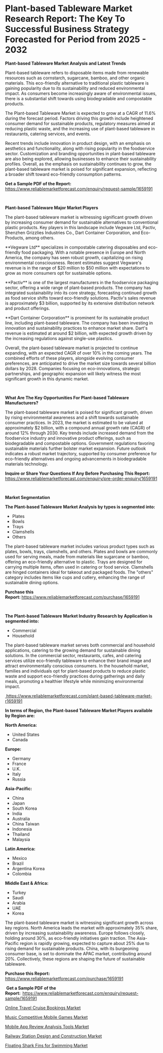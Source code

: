 <p><h1>Plant-based Tableware Market Research Report: The Key To Successful Business Strategy Forecasted for Period from 2025 - 2032</h1></p><p><strong>Plant-based Tableware Market Analysis and Latest Trends</strong></p>
<p><p>Plant-based tableware refers to disposable items made from renewable resources such as cornstarch, sugarcane, bamboo, and other organic materials. This eco-friendly alternative to traditional plastic tableware is gaining popularity due to its sustainability and reduced environmental impact. As consumers become increasingly aware of environmental issues, there is a substantial shift towards using biodegradable and compostable products.</p><p>The Plant-based Tableware Market is expected to grow at a CAGR of 11.6% during the forecast period. Factors driving this growth include heightened consumer demand for sustainable products, regulatory measures aimed at reducing plastic waste, and the increasing use of plant-based tableware in restaurants, catering services, and events. </p><p>Recent trends include innovation in product design, with an emphasis on aesthetics and functionality, along with rising popularity in the foodservice sector. Customization and branding opportunities in plant-based tableware are also being explored, allowing businesses to enhance their sustainability profiles. Overall, as the emphasis on sustainability continues to grow, the plant-based tableware market is poised for significant expansion, reflecting a broader shift toward eco-friendly consumption patterns.</p></p>
<p><strong>Get a Sample PDF of the Report:&nbsp;</strong> <a href="https://www.reliablemarketforecast.com/enquiry/request-sample/1659191?utm_campaign=1097&utm_medium=2&utm_source=Github&utm_content=ia&utm_term=23032025&utm_id=plant-based-tableware">https://www.reliablemarketforecast.com/enquiry/request-sample/1659191</a></p>
<p>&nbsp;</p>
<p><strong>Plant-based Tableware Major Market Players</strong></p>
<p><p>The plant-based tableware market is witnessing significant growth driven by increasing consumer demand for sustainable alternatives to conventional plastic products. Key players in this landscape include Vegware Ltd, Pactiv, Shenzhen Grizzlies Industries Co., Dart Container Corporation, and Eco-Products, among others.</p><p>**Vegware Ltd** specializes in compostable catering disposables and eco-friendly food packaging. With a notable presence in Europe and North America, the company has seen robust growth, capitalizing on rising environmental consciousness. Recent estimates suggest Vegware's revenue is in the range of $20 million to $50 million with expectations to grow as more consumers opt for sustainable options.</p><p>**Pactiv** is one of the largest manufacturers in the foodservice packaging sector, offering a wide range of plant-based products. The company has integrated sustainability into its core strategy, forecasting continued growth as food service shifts toward eco-friendly solutions. Pactiv's sales revenue is approximately $3 billion, supported by its extensive distribution network and product offerings.</p><p>**Dart Container Corporation** is prominent for its sustainable product line, including plant-based tableware. The company has been investing in innovation and sustainability practices to enhance market share. Dart's revenue is estimated at around $2 billion, with expected growth driven by the increasing regulations against single-use plastics.</p><p>Overall, the plant-based tableware market is projected to continue expanding, with an expected CAGR of over 10% in the coming years. The combined efforts of these players, alongside evolving consumer preferences, are anticipated to drive the market size towards several billion dollars by 2028. Companies focusing on eco-innovations, strategic partnerships, and geographic expansion will likely witness the most significant growth in this dynamic market.</p></p>
<p>&nbsp;</p>
<p><strong>What Are The Key Opportunities For Plant-based Tableware Manufacturers?</strong></p>
<p><p>The plant-based tableware market is poised for significant growth, driven by rising environmental awareness and a shift towards sustainable consumer practices. In 2023, the market is estimated to be valued at approximately $2 billion, with a compound annual growth rate (CAGR) of around 12% through 2030. Key trends include increased demand from the foodservice industry and innovative product offerings, such as biodegradable and compostable options. Government regulations favoring sustainable materials further bolster market expansion. Future outlook indicates a robust market trajectory, supported by consumer preference for eco-friendly alternatives and ongoing advancements in biodegradable materials technology.</p></p>
<p><strong>Inquire or Share Your Questions If Any Before Purchasing This Report:</strong> <a href="https://www.reliablemarketforecast.com/enquiry/pre-order-enquiry/1659191?utm_campaign=1097&utm_medium=2&utm_source=Github&utm_content=ia&utm_term=23032025&utm_id=plant-based-tableware">https://www.reliablemarketforecast.com/enquiry/pre-order-enquiry/1659191</a></p>
<p>&nbsp;</p>
<p><strong>Market Segmentation</strong></p>
<p><strong>The Plant-based Tableware Market Analysis by types is segmented into:</strong></p>
<p><ul><li>Plates</li><li>Bowls</li><li>Trays</li><li>Clamshells</li><li>Others</li></ul></p>
<p><p>The plant-based tableware market includes various product types such as plates, bowls, trays, clamshells, and others. Plates and bowls are commonly used for serving meals, made from materials like sugarcane or bamboo, offering an eco-friendly alternative to plastic. Trays are designed for carrying multiple items, often used in catering or food service. Clamshells are hinged containers ideal for takeout and packaged foods. The "others" category includes items like cups and cutlery, enhancing the range of sustainable dining options.</p></p>
<p><strong>Purchase this Report:&nbsp;</strong><a href="https://www.reliablemarketforecast.com/purchase/1659191?utm_campaign=1097&utm_medium=2&utm_source=Github&utm_content=ia&utm_term=23032025&utm_id=plant-based-tableware">https://www.reliablemarketforecast.com/purchase/1659191</a></p>
<p>&nbsp;</p>
<p><strong>The Plant-based Tableware Market Industry Research by Application is segmented into:</strong></p>
<p><ul><li>Commercial</li><li>Household</li></ul></p>
<p><p>The plant-based tableware market serves both commercial and household applications, catering to the growing demand for sustainable dining solutions. In the commercial sector, restaurants, cafes, and catering services utilize eco-friendly tableware to enhance their brand image and attract environmentally conscious consumers. In the household market, families and individuals opt for plant-based products to reduce plastic waste and support eco-friendly practices during gatherings and daily meals, promoting a healthier lifestyle while minimizing environmental impact.</p></p>
<p><a href="https://www.reliablemarketforecast.com/plant-based-tableware-market-r1659191?utm_campaign=1097&utm_medium=2&utm_source=Github&utm_content=ia&utm_term=23032025&utm_id=plant-based-tableware">&nbsp;https://www.reliablemarketforecast.com/plant-based-tableware-market-r1659191</a></p>
<p><strong>In terms of Region, the Plant-based Tableware Market Players available by Region are:</strong></p>
<p>
    <p> <strong> North America: </strong>
        <ul>
            <li>United States</li>
            <li>Canada</li>
        </ul>
        </p> 
    <p> <strong> Europe: </strong>
        <ul>
            <li>Germany</li>
            <li>France</li>
            <li>U.K.</li>
            <li>Italy</li>
            <li>Russia</li>
        </ul>
        </p> 
    <p> <strong> Asia-Pacific: </strong>
        <ul>
            <li>China</li>
            <li>Japan</li>
            <li>South Korea</li>
            <li>India</li>
            <li>Australia</li>
            <li>China Taiwan</li>
            <li>Indonesia</li>
            <li>Thailand</li>
            <li>Malaysia</li>
        </ul>
        </p> 
    <p> <strong> Latin America: </strong>
        <ul>
            <li>Mexico</li>
            <li>Brazil</li>
            <li>Argentina Korea</li>
            <li>Colombia</li>
        </ul>
        </p> 
    <p> <strong> Middle East & Africa: </strong>
        <ul>
            <li>Turkey</li>
            <li>Saudi</li>
            <li>Arabia</li>
            <li>UAE</li>
            <li>Korea</li>
        </ul>
    </p>
    </p>
<p><p>The plant-based tableware market is witnessing significant growth across key regions. North America leads the market with approximately 35% share, driven by increasing sustainability awareness. Europe follows closely, holding around 30%, as eco-friendly initiatives gain traction. The Asia-Pacific region is rapidly growing, expected to capture about 25% due to rising demand for sustainable products. China, with its burgeoning consumer base, is set to dominate the APAC market, contributing around 20%. Collectively, these regions are shaping the future of sustainable tableware.</p></p>
<p><strong>Purchase this Report: </strong><a href="https://www.reliablemarketforecast.com/purchase/1659191?utm_campaign=1097&utm_medium=2&utm_source=Github&utm_content=ia&utm_term=23032025&utm_id=plant-based-tableware">https://www.reliablemarketforecast.com/purchase/1659191</a></p>
<p>&nbsp;<strong>Get a Sample PDF of the Report:&nbsp;&nbsp;</strong><a href="https://www.reliablemarketforecast.com/enquiry/request-sample/1659191?utm_campaign=1097&utm_medium=2&utm_source=Github&utm_content=ia&utm_term=23032025&utm_id=plant-based-tableware">https://www.reliablemarketforecast.com/enquiry/request-sample/1659191</a></p>
<p><strong></strong></p>
<p><p><a href="https://github.com/ajegiobitsa/Market-Research-Report-List-1/blob/main/online-travel-cruise-bookings-market.md?utm_campaign=1097&utm_medium=2&utm_source=Github&utm_content=ia&utm_term=23032025&utm_id=plant-based-tableware">Online Travel Cruise Bookings Market</a></p><p><a href="https://github.com/aslinalirey9/Market-Research-Report-List-1/blob/main/music-competitive-mobile-games-market.md?utm_campaign=1097&utm_medium=2&utm_source=Github&utm_content=ia&utm_term=23032025&utm_id=plant-based-tableware">Music Competitive Mobile Games Market</a></p><p><a href="https://github.com/noppbebawy/Market-Research-Report-List-1/blob/main/mobile-app-review-analysis-tools-market.md?utm_campaign=1097&utm_medium=2&utm_source=Github&utm_content=ia&utm_term=23032025&utm_id=plant-based-tableware">Mobile App Review Analysis Tools Market</a></p><p><a href="https://github.com/efialiurca/Market-Research-Report-List-1/blob/main/railway-station-design-and-construction-market.md?utm_campaign=1097&utm_medium=2&utm_source=Github&utm_content=ia&utm_term=23032025&utm_id=plant-based-tableware">Railway Station Design and Construction Market</a></p><p><a href="https://github.com/oshodikurc/Market-Research-Report-List-1/blob/main/floating-shark-fins-for-swimming-market.md?utm_campaign=1097&utm_medium=2&utm_source=Github&utm_content=ia&utm_term=23032025&utm_id=plant-based-tableware">Floating Shark Fins for Swimming Market</a></p></p>